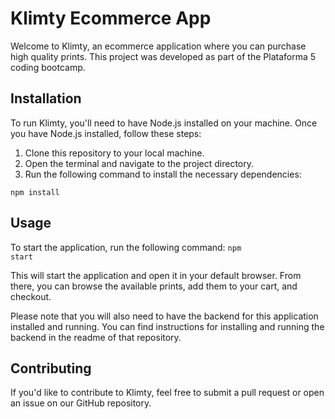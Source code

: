 # Klimty Ecommerce App
Welcome to Klimty, an ecommerce application where you can purchase high quality prints. This project was developed as part of the Plataforma 5 coding bootcamp.

## Installation
To run Klimty, you'll need to have Node.js installed on your machine. Once you have Node.js installed, follow these steps:

<ol>
  <li>Clone this repository to your local machine.</li>
  <li>Open the terminal and navigate to the project directory.</li>
  <li>Run the following command to install the necessary dependencies:</li>
</ol>
<code>npm install</code>

## Usage
To start the application, run the following command:
<code>npm start</code>

This will start the application and open it in your default browser. From there, you can browse the available prints, add them to your cart, and checkout.

Please note that you will also need to have the backend for this application installed and running. You can find instructions for installing and running the backend in the readme of that repository.

## Contributing
If you'd like to contribute to Klimty, feel free to submit a pull request or open an issue on our GitHub repository.
